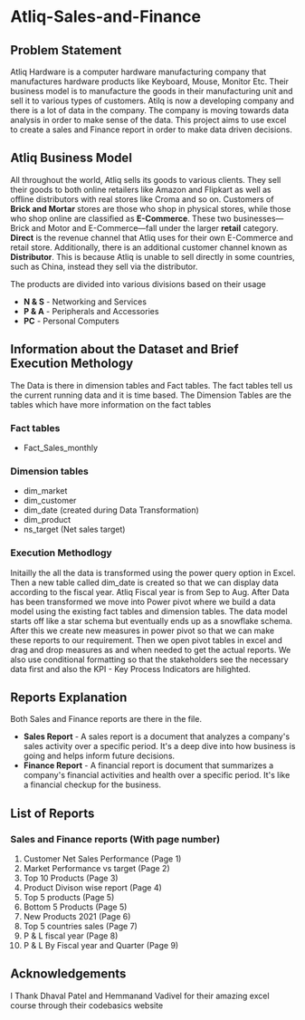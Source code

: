 # Atliq-Sales-and-Finance
## Problem Statement
Atliq Hardware is a computer hardware manufacturing company that manufactures hardware products like Keyboard, Mouse, Monitor Etc. Their business model is to manufacture the goods in their manufacturing unit and sell it to various types of customers. Atilq is now a developing company and there is a lot of data in the company. The company is moving towards data analysis in order to make sense of the data. This project aims to use excel to create a sales and Finance report in order to make data driven decisions. 

## Atliq Business Model
All throughout the world, Atliq sells its goods to various clients. They sell their goods to both online retailers like Amazon and Flipkart as well as offline distributors with real stores like Croma and so on. Customers of **Brick and Mortar** stores are those who shop in physical stores, while those who shop online are classified as **E-Commerce**. These two businesses—Brick and Motor and E-Commerce—fall under the larger **retail** category. **Direct** is the revenue channel that Atliq uses for their own E-Commerce and retail store. Additionally, there is an additional customer channel known as **Distributor**. This is because Atliq is unable to sell directly in some countries, such as China, instead they sell via the distributor. 

The products are divided into various divisions based on their usage 
+ **N & S** - Networking and Services
+ **P & A** - Peripherals and Accessories
+ **PC** - Personal Computers

## Information about the Dataset and Brief Execution Methology 
The Data is there in dimension tables and Fact tables. The fact tables tell us the current running data and it is time based. The Dimension Tables are the tables which have more information on the fact tables

### Fact tables
+ Fact_Sales_monthly

### Dimension tables
+ dim_market
+ dim_customer
+ dim_date (created during Data Transformation)
+ dim_product
+ ns_target (Net sales target)

### Execution Methodlogy
Initailly the all the data is transformed using the power query option in Excel. Then a new table called dim_date is created so that we can display data according to the fiscal year. Atliq Fiscal year is from Sep to Aug. After Data has been transformed we move into Power pivot where we build a data model using the existing fact tables and dimension tables. The data model starts off like a star schema but eventually ends up as a snowflake schema. After this we create new measures in power pivot so that we can make these reports to our requirement. Then we open pivot tables in excel and drag and drop measures as and when needed to get the actual reports. We also use conditional formatting so that the stakeholders see the necessary data first and also the KPI - Key Process Indicators are hilighted. 


## Reports Explanation
Both Sales and Finance reports are there in the file. 
+ **Sales Report** - A sales report is a document that analyzes a company's sales activity over a specific period. It's a deep dive into how business is going and helps inform future decisions.
+ **Finance Report** - A financial report is document that summarizes a company's financial activities and health over a specific period. It's like a financial checkup for the business. 

## List of Reports
### Sales and Finance reports (With page number)
1. Customer Net Sales Performance (Page 1)
2. Market Performance vs target (Page 2)
3. Top 10 Products (Page 3)
4. Product Divison wise report (Page 4)
5. Top 5 products (Page 5)
6. Bottom 5 Products (Page 5)
7. New Products 2021 (Page 6)
8. Top 5 countries sales (Page 7)
9. P & L fiscal year (Page 8)
10. P & L By Fiscal year and Quarter (Page 9)

## Acknowledgements
I Thank Dhaval Patel and Hemmanand Vadivel for their amazing excel course through their codebasics website
